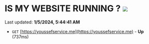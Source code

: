 # IS MY WEBSITE RUNNING ? [![](https://img.shields.io/static/v1?label=Sponsor&message=%E2%9D%A4&logo=GitHub&color=%23fe8e86)](https://github.com/sponsors/<username>)

Last updated: **1/5/2024, 5:44:41 AM**

- `GET` [https://youssefservice.me](https://youssefservice.me) - **Up** (737ms)
